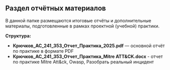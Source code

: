 ## Раздел отчётных материалов

В данной папке размещаются итоговые отчёты и дополнительные материалы, подготовленные в рамках проектной (учебной) практики.

**Структура:**

- **Крючков_АС_241_353_Отчет_Практика_2025.pdf** — основной отчёт по практике в формате PDF
- **Крючков_АС_241_353_Отчет_Практика_Mitre ATT&CK.docx** - отчет по практике Mitre Att&ck, Owasp, Разобрать реальный инцидент
